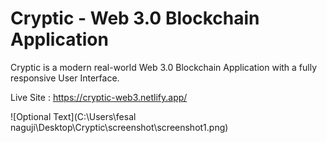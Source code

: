 # Cryptic - Web 3.0 Blockchain Application
Cryptic is a modern real-world Web 3.0 Blockchain Application with a fully responsive User Interface.

Live Site : https://cryptic-web3.netlify.app/

![Optional Text](C:\Users\fesal naguji\Desktop\Cryptic\screenshot\screenshot1.png)
